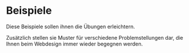 # Beispiele

Diese Beispiele sollen ihnen die Übungen erleichtern. 

Zusätzlich stellen sie Muster für verschiedene Problemstellungen dar, die Ihnen beim Webdesign immer wieder begegnen werden.